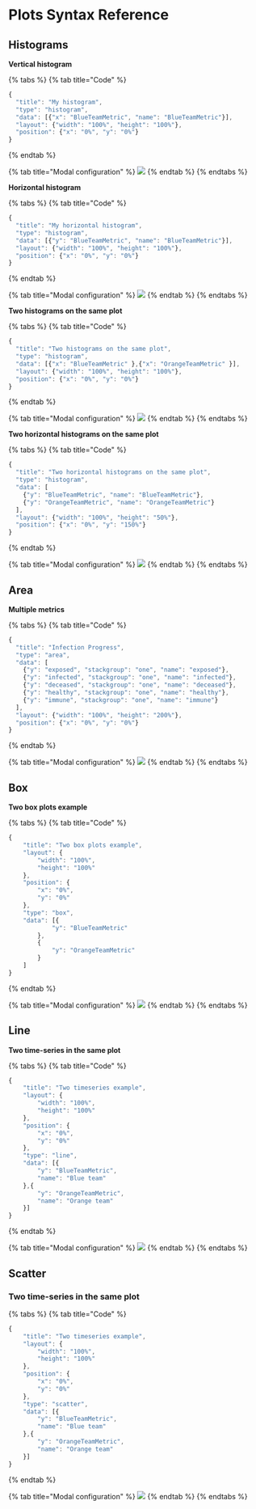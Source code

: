 # Plots Syntax Reference

## Histograms

**Vertical histogram**

{% tabs %}
{% tab title="Code" %}
```javascript
{
  "title": "My histogram",
  "type": "histogram",
  "data": [{"x": "BlueTeamMetric", "name": "BlueTeamMetric"}],
  "layout": {"width": "100%", "height": "100%"},
  "position": {"x": "0%", "y": "0%"}
}
```
{% endtab %}

{% tab title="Modal configuration" %}
![](../../../.gitbook/assets/screenshot-2021-03-11-at-18.27.36.png)
{% endtab %}
{% endtabs %}

**Horizontal histogram**

{% tabs %}
{% tab title="Code" %}
```javascript
{
  "title": "My horizontal histogram",
  "type": "histogram",
  "data": [{"y": "BlueTeamMetric", "name": "BlueTeamMetric"}],
  "layout": {"width": "100%", "height": "100%"},
  "position": {"x": "0%", "y": "0%"}
}
```
{% endtab %}

{% tab title="Modal configuration" %}
![](../../../.gitbook/assets/screenshot-2021-03-11-at-18.30.43.png)
{% endtab %}
{% endtabs %}

**Two histograms on the same plot**

{% tabs %}
{% tab title="Code" %}
```javascript
{
  "title": "Two histograms on the same plot",
  "type": "histogram",
  "data": [{"x": "BlueTeamMetric" },{"x": "OrangeTeamMetric" }],
  "layout": {"width": "100%", "height": "100%"},
  "position": {"x": "0%", "y": "0%"}
}
```
{% endtab %}

{% tab title="Modal configuration" %}
![](../../../.gitbook/assets/screenshot-2021-03-11-at-18.36.34.png)
{% endtab %}
{% endtabs %}

**Two horizontal histograms on the same plot**

{% tabs %}
{% tab title="Code" %}
```javascript
{
  "title": "Two horizontal histograms on the same plot",
  "type": "histogram",
  "data": [
    {"y": "BlueTeamMetric", "name": "BlueTeamMetric"},
    {"y": "OrangeTeamMetric", "name": "OrangeTeamMetric"}
  ],
  "layout": {"width": "100%", "height": "50%"},
  "position": {"x": "0%", "y": "150%"}
}
```
{% endtab %}

{% tab title="Modal configuration" %}
![](../../../.gitbook/assets/screenshot-2021-03-11-at-18.37.23.png)
{% endtab %}
{% endtabs %}

## Area

**Multiple metrics**

{% tabs %}
{% tab title="Code" %}
```javascript
{
  "title": "Infection Progress",
  "type": "area",
  "data": [
    {"y": "exposed", "stackgroup": "one", "name": "exposed"},
    {"y": "infected", "stackgroup": "one", "name": "infected"},
    {"y": "deceased", "stackgroup": "one", "name": "deceased"},
    {"y": "healthy", "stackgroup": "one", "name": "healthy"},
    {"y": "immune", "stackgroup": "one", "name": "immune"}
  ],
  "layout": {"width": "100%", "height": "200%"},
  "position": {"x": "0%", "y": "0%"}
}
```
{% endtab %}

{% tab title="Modal configuration" %}
![](../../../.gitbook/assets/screenshot-2021-03-11-at-17.53.05.png)
{% endtab %}
{% endtabs %}

## Box

**Two box plots example**

{% tabs %}
{% tab title="Code" %}
```javascript
{
    "title": "Two box plots example",
    "layout": {
        "width": "100%",
        "height": "100%"
    },
    "position": {
        "x": "0%",
        "y": "0%"
    },
    "type": "box",
    "data": [{
            "y": "BlueTeamMetric"
        },
        {
            "y": "OrangeTeamMetric"
        }
    ]
}
```
{% endtab %}

{% tab title="Modal configuration" %}
![](../../../.gitbook/assets/screenshot-2021-03-11-at-18.25.23.png)
{% endtab %}
{% endtabs %}

## Line

**Two time-series in the same plot**

{% tabs %}
{% tab title="Code" %}
```javascript
{
    "title": "Two timeseries example",
    "layout": {
        "width": "100%",
        "height": "100%"
    },
    "position": {
        "x": "0%",
        "y": "0%"
    },
    "type": "line",
    "data": [{
        "y": "BlueTeamMetric",
        "name": "Blue team"
    },{
        "y": "OrangeTeamMetric",
        "name": "Orange team"
    }]
}
```
{% endtab %}

{% tab title="Modal configuration" %}
![](../../../.gitbook/assets/screenshot-2021-03-11-at-15.27.25.png)
{% endtab %}
{% endtabs %}

## Scatter

### **Two time-series in the same plot**

{% tabs %}
{% tab title="Code" %}
```javascript
{
    "title": "Two timeseries example",
    "layout": {
        "width": "100%",
        "height": "100%"
    },
    "position": {
        "x": "0%",
        "y": "0%"
    },
    "type": "scatter",
    "data": [{
        "y": "BlueTeamMetric",
        "name": "Blue team"
    },{
        "y": "OrangeTeamMetric",
        "name": "Orange team"
    }]
}
```
{% endtab %}

{% tab title="Modal configuration" %}
![](../../../.gitbook/assets/screenshot-2021-03-11-at-15.15.03.png)
{% endtab %}
{% endtabs %}

